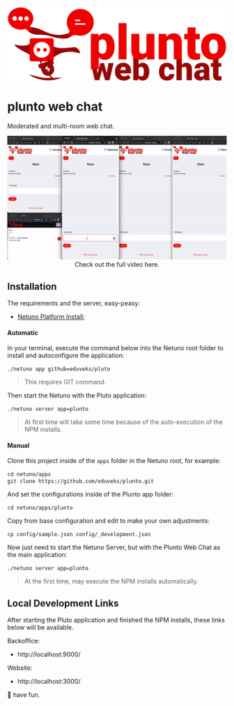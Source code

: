 ![Logo](https://raw.githubusercontent.com/eduveks/plunto/main/docs/logo.svg)

# plunto web chat

Moderated and multi-room web chat.

<div align="center">
  <a href="https://www.youtube.com/watch?v=vNsiDW71GX0"><img src="https://raw.githubusercontent.com/eduveks/plunto/main/docs/demo.gif" alt="Plunto Demo"></a><br/>
  Check out the full video here.
</div>

## Installation

The requirements and the server, easy-peasy:

- [Netuno Platform Install](https://doc.netuno.org/docs/en/installation/);

#### Automatic

In your terminal, execute the command below into the Netuno root folder to install and autoconfigure the application:

```
./netuno app github=eduveks/pluto
```

> This requires GIT command.

Then start the Netuno with the Pluto application:

```
./netuno server app=plunto
```

> At first time will take some time because of the auto-execution of the NPM installs.

#### Manual

Clone this project inside of the `apps` folder in the Netuno root, for example:

```
cd netuno/apps
git clone https://github.com/eduveks/plunto.git
```

And set the configurations inside of the Plunto app folder:

```
cd netuno/apps/plunto
```

Copy from base configuration and edit to make your own adjustments:

```
cp config/sample.json config/_development.json
```

Now just need to start the Netuno Server, but with the Plunto Web Chat as the main application:

```
./netuno server app=plunto
```

> At the first time, may execute the NPM installs automatically.

## Local Development Links

After starting the Pluto application and finished the NPM installs, these links below will be available.

Backoffice:
 - http://localhost:9000/

Website:
 - http://localhost:3000/

🙌 have fun.
